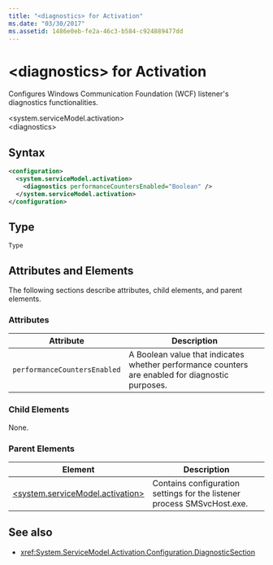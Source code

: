 ```yaml
---
title: "<diagnostics> for Activation"
ms.date: "03/30/2017"
ms.assetid: 1486e0eb-fe2a-46c3-b584-c924889477dd
---
```

# \<diagnostics> for Activation
Configures Windows Communication Foundation (WCF) listener's diagnostics functionalities.  
  
 \<system.serviceModel.activation>  
\<diagnostics>  
  
## Syntax  
  
```xml  
<configuration>
  <system.serviceModel.activation>
    <diagnostics performanceCountersEnabled="Boolean" />
  </system.serviceModel.activation>
</configuration>
```  
  
## Type  
 `Type`  
  
## Attributes and Elements  
 The following sections describe attributes, child elements, and parent elements.  
  
### Attributes  
  
|Attribute|Description|  
|---------------|-----------------|  
|`performanceCountersEnabled`|A Boolean value that indicates whether performance counters are enabled for diagnostic purposes.|  
  
### Child Elements  
 None.  
  
### Parent Elements  
  
|Element|Description|  
|-------------|-----------------|  
|[\<system.serviceModel.activation>](../../../../../docs/framework/configure-apps/file-schema/wcf/system-servicemodel-activation.md)|Contains configuration settings for the listener process SMSvcHost.exe.|  
  
## See also

- <xref:System.ServiceModel.Activation.Configuration.DiagnosticSection>
